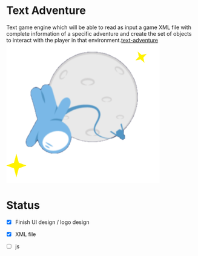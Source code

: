 Text Adventure
===================
Text game engine which will be able to read as input a game XML file with complete information of a specific adventure and create the set of objects to interact with the player in that environment.[text-adventure]( http://jimskon.com/class/softdev/zork/game.html)
![game Logo](logo.png)

# Status #
- [x] Finish UI design / logo design
- [x] XML file  
- [ ] js

